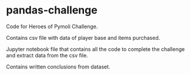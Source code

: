 # pandas-challenge

Code for Heroes of Pymoli Challenge.

Contains csv file with data of player base and items purchased.

Jupyter notebook file that contains all the code to complete the challenge and extract data from the csv file.

Contains written conclusions from dataset.

